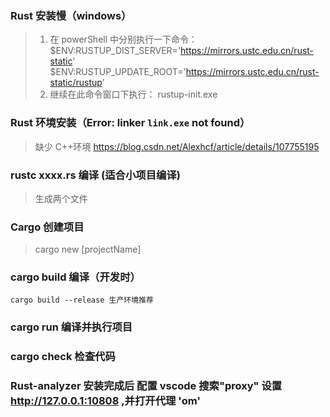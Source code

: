 ### Rust 安装慢（windows）

> 1. 在 powerShell 中分别执行一下命令：
>    $ENV:RUSTUP_DIST_SERVER='https://mirrors.ustc.edu.cn/rust-static'
> $ENV:RUSTUP_UPDATE_ROOT='https://mirrors.ustc.edu.cn/rust-static/rustup'
> 2. 继续在此命令窗口下执行： rustup-init.exe

### Rust 环境安装（Error: linker `link.exe` not found）

> 缺少 C++环境
> https://blog.csdn.net/Alexhcf/article/details/107755195

### rustc xxxx.rs 编译 (适合小项目编译)

> 生成两个文件

### Cargo 创建项目

> cargo new [projectName]

### cargo build 编译（开发时）

    cargo build --release 生产环境推荐

### cargo run 编译并执行项目

### cargo check 检查代码

### Rust-analyzer 安装完成后 配置 vscode 搜索"proxy" 设置 http://127.0.0.1:10808 ,并打开代理 'om'

